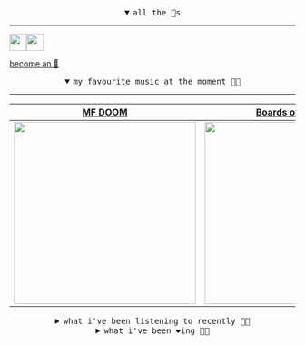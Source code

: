 <details open>

<summary align="center"><samp>all the 🥚s</samp></summary>
<hr />

<a href="https://github.com/pvinis"><img src="https://avatars.githubusercontent.com/u/100233?s=90&v=4" width="30" height="30" /><a href="https://github.com/maxPugh"><img src="https://avatars.githubusercontent.com/u/46350013?s=90&u=52a601eaa2d272b35477d096fe782ebf0a8a1f68&v=4" width="30" height="30" />

<samp><a href="https://github.com/bitttttten/bitttttten/stargazers">become an 🥚</a></samp>

</details>

<details open>

<summary align="center"><samp>my favourite music at the moment 🎵🎶</samp></summary>
<hr />

<!-- toc -->

| [MF DOOM](https://open.spotify.com/artist/2pAWfrd7WFF3XhVt9GooDL)                                                                                                | [Boards of Canada](https://open.spotify.com/artist/2VAvhf61GgLYmC6C8anyX1)                                                                                       | [Four Tet](https://open.spotify.com/artist/7Eu1txygG6nJttLHbZdQOh)                                                                                               | [CZARFACE](https://open.spotify.com/artist/4John8fJ3LKqFho0pselVr)                                                                                               |
| ---------------------------------------------------------------------------------------------------------------------------------------------------------------- | ---------------------------------------------------------------------------------------------------------------------------------------------------------------- | ---------------------------------------------------------------------------------------------------------------------------------------------------------------- | ---------------------------------------------------------------------------------------------------------------------------------------------------------------- |
| [<img src="https://i.scdn.co/image/ab6761610000e5eb3e9a6caa41a80b9238a49784" width="320" height="auto">](https://open.spotify.com/artist/2pAWfrd7WFF3XhVt9GooDL) | [<img src="https://i.scdn.co/image/c0b33a8d211600d70dcda3077d6a582da34321b0" width="320" height="auto">](https://open.spotify.com/artist/2VAvhf61GgLYmC6C8anyX1) | [<img src="https://i.scdn.co/image/ab6761610000e5eb84e29d09b4917bec2700a0d7" width="320" height="auto">](https://open.spotify.com/artist/7Eu1txygG6nJttLHbZdQOh) | [<img src="https://i.scdn.co/image/ab6761610000e5eb6eb6199d9cfa297bfe590e3f" width="320" height="auto">](https://open.spotify.com/artist/4John8fJ3LKqFho0pselVr) |

<!-- tocstop -->

</details>

<details>

<summary align="center"><samp>what i've been listening to recently 🎵🎶</samp></summary>
<hr />

<!-- toc -->

| [Microcosm<br />Ólafur Arnalds](https://open.spotify.com/track/1KyfHagyl4EhdODVdwUgLx)                                                                          | [Global Groove - Cosey Fanni T…<br />Squid, Cosey Fanni Tutti](https://open.spotify.com/track/2E034kXMWn7iMeHwpIt33z)                                           | [Road to Laguna<br />Marcoca, Nice Guys](https://open.spotify.com/track/6wPSvIuXcPc75kgB6qKc9C)                                                                 | [4 U<br />Hoops](https://open.spotify.com/track/7JjphsHsdECj3Y3oPpvchf)                                                                                         |
| --------------------------------------------------------------------------------------------------------------------------------------------------------------- | --------------------------------------------------------------------------------------------------------------------------------------------------------------- | --------------------------------------------------------------------------------------------------------------------------------------------------------------- | --------------------------------------------------------------------------------------------------------------------------------------------------------------- |
| [<img src="https://i.scdn.co/image/ab6761610000e5eb2ab942c14ea8e79ade33f420" width="320" height="auto">](https://open.spotify.com/track/1KyfHagyl4EhdODVdwUgLx) | [<img src="https://i.scdn.co/image/ab6761610000e5eba5d9611436fd8fcbf505cd91" width="320" height="auto">](https://open.spotify.com/track/2E034kXMWn7iMeHwpIt33z) | [<img src="https://i.scdn.co/image/ab6761610000e5eb63efe8e4e28131002ceaf205" width="320" height="auto">](https://open.spotify.com/track/6wPSvIuXcPc75kgB6qKc9C) | [<img src="https://i.scdn.co/image/ab6761610000e5ebecc3c153ff67927f5737b36d" width="320" height="auto">](https://open.spotify.com/track/7JjphsHsdECj3Y3oPpvchf) |

<!-- tocstop -->

</details>

<details>

<summary align="center"><samp>what i've been ❤️ing 🎵🎶</samp></summary>
<hr />

<!-- toc -->

| [Radio<br />Freak Slug, niquo](https://open.spotify.com/album/1ZaigXPBR3ve70vpWaP1jB)                                                                           | [Road to Laguna<br />Marcoca, Nice Guys](https://open.spotify.com/album/7oKFZCczw4URVDthSKJ2f7)                                                                 | [Disorder<br />Freak Slug](https://open.spotify.com/album/3cIloylSmpuvHdSMm4JdQ3)                                                                               | [Down 3<br />Stars Of The Lid](https://open.spotify.com/album/2TnJPCSX9i2etg8jbaMcbl)                                                                           |
| --------------------------------------------------------------------------------------------------------------------------------------------------------------- | --------------------------------------------------------------------------------------------------------------------------------------------------------------- | --------------------------------------------------------------------------------------------------------------------------------------------------------------- | --------------------------------------------------------------------------------------------------------------------------------------------------------------- |
| [<img src="https://i.scdn.co/image/ab67616d0000b273f48b46b075e47c6dc3c10f2a" width="320" height="auto">](https://open.spotify.com/album/1ZaigXPBR3ve70vpWaP1jB) | [<img src="https://i.scdn.co/image/ab67616d0000b2737ce685850002538e5813cec6" width="320" height="auto">](https://open.spotify.com/album/7oKFZCczw4URVDthSKJ2f7) | [<img src="https://i.scdn.co/image/ab67616d0000b2735a7998f62b011b64a0694608" width="320" height="auto">](https://open.spotify.com/album/3cIloylSmpuvHdSMm4JdQ3) | [<img src="https://i.scdn.co/image/ab67616d0000b27365ff58390f0b7c44ec4d7aa5" width="320" height="auto">](https://open.spotify.com/album/2TnJPCSX9i2etg8jbaMcbl) |

<!-- tocstop -->

</details>
